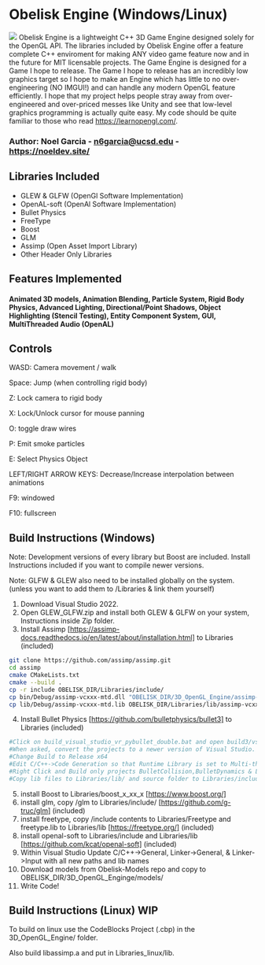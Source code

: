 # Obelisk Engine (Windows/Linux)
![](https://github.com/n6garcia/Obelisk-3D-Engine/demo.png)
Obelisk Engine is a lightweight C++ 3D Game Engine designed solely for the OpenGL API. The libraries included by Obelisk Engine offer a feature complete C++ enviroment for making ANY video game feature now and in the future for MIT licensable projects. The Game Engine is designed for a Game I hope to release. The Game I hope to release has an incredibly low graphics target so I hope to make an Engine which has little to no over-engineering (NO IMGUI!) and can handle any modern OpenGL feature efficiently. I hope that my project helps people stray away from over-engineered and over-priced messes like Unity and see that low-level graphics programming is actually quite easy. My code should be quite familiar to those who read https://learnopengl.com/.
### Author: Noel Garcia - n6garcia@ucsd.edu - https://noeldev.site/
## Libraries Included
- GLEW & GLFW (OpenGl Software Implementation)
- OpenAL-soft (OpenAl Software Implementation)
- Bullet Physics
- FreeType
- Boost
- GLM
- Assimp (Open Asset Import Library)
- Other Header Only Libraries
## Features Implemented 
#### Animated 3D models, Animation Blending, Particle System, Rigid Body Physics, Advanced Lighting, Directional/Point Shadows, Object Highlighting (Stencil Testing), Entity Component System, GUI, MultiThreaded Audio (OpenAL)

## Controls
WASD: Camera movement / walk

Space: Jump (when controlling rigid body)

Z: Lock camera to rigid body

X: Lock/Unlock cursor for mouse panning

O: toggle draw wires

P: Emit smoke particles

E: Select Physics Object

LEFT/RIGHT ARROW KEYS: Decrease/Increase interpolation between animations

F9: windowed

F10: fullscreen

## Build Instructions (Windows)
Note: Development versions of every library but Boost are included. Install Instructions included if you want to compile newer versions.

Note: GLFW & GLEW also need to be installed globally on the system. (unless you want to add them to /Libraries & link them yourself)
1. Download Visual Studio 2022.
2. Open GLEW_GLFW.zip and install both GLEW & GLFW on your system, Instructions inside Zip folder.
3. Install Assimp [https://assimp-docs.readthedocs.io/en/latest/about/installation.html] to Libraries (included)
```bash
git clone https://github.com/assimp/assimp.git
cd assimp
cmake CMakeLists.txt 
cmake --build .
cp -r include OBELISK_DIR/Libraries/include/
cp bin/Debug/assimp-vcxxx-mtd.dll "OBELISK_DIR/3D_OpenGL_Engine/assimp-vcxxx-mtd.dll"
cp lib/Debug/assimp-vcxxx-mtd.lib OBELISK_DIR/Libraries/lib/assimp-vcxxx-mtd.lib
```
4. Install Bullet Physics [https://github.com/bulletphysics/bullet3] to Libraries (included)
```bash
#Click on build_visual_studio_vr_pybullet_double.bat and open build3/vs2010/0_Bullet3Solution.sln
#When asked, convert the projects to a newer version of Visual Studio.
#Change Build to Release x64
#Edit C/C++->Code Generation so that Runtime Library is set to Multi-threaded/MT
#Right Click and Build only projects BulletCollision,BulletDynamics & LinearMath
#Copy lib files to Libraries/lib/ and source folder to Libraries/include/ (files within lib/ and src/ folders)
```
5. install Boost to Libraries/boost_x_xx_x [https://www.boost.org/]
6. install glm, copy /glm to Libraries/include/ [https://github.com/g-truc/glm] (included)
7. install freetype, copy /include contents to Libraries/Freetype and freetype.lib to Libraries/lib [https://freetype.org/] (included)
8. install openal-soft to Libraries/include and Libraries/lib [https://github.com/kcat/openal-soft] (included)
9. Within Visual Studio Update C/C++->General, Linker->General, & Linker->Input with all new paths and lib names
10. Download models from Obelisk-Models repo and copy to OBELISK_DIR/3D_OpenGL_Enginge/models/
11. Write Code!

## Build Instructions (Linux) WIP
To build on linux use the CodeBlocks Project (.cbp) in the 3D_OpenGL_Engine/ folder. 

Also build libassimp.a and put in Libraries_linux/lib.
